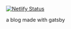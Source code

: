 [![Netlify Status](https://api.netlify.com/api/v1/badges/d974af3e-3e39-4327-a3ab-5e934d2a3ac9/deploy-status)](https://app.netlify.com/sites/admiring-bardeen-814ba4/deploys)

a blog made with gatsby